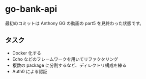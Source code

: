 # go-bank-api

最初のコミットは Anthony GG の動画の part5 を見終わった状態です。

## タスク

- Docker 化する
- Echo などのフレームワークを用いてリファクタリング
- 複数の package に分割するなど、ディレクトリ構成を練る
- Auth0 による認証
